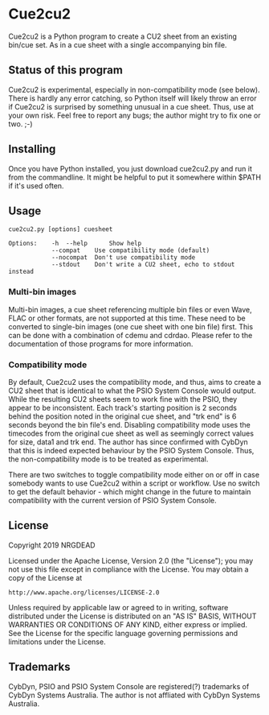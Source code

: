 # Cue2cu2
Cue2cu2 is a Python program to create a CU2 sheet from an existing bin/cue set. As in a cue sheet with a single accompanying bin file.

## Status of this program
Cue2cu2 is experimental, especially in non-compatibility mode (see below).
There is hardly any error catching, so Python itself will likely throw an error if Cue2cu2 is surprised by something unusual in a cue sheet.
Thus, use at your own risk. Feel free to report any bugs; the author might try to fix one or two. ;-)

## Installing
Once you have Python installed, you just download cue2cu2.py and run it from the commandline. It might be helpful to put it somewhere within $PATH if it's used often.

## Usage
```
cue2cu2.py [options] cuesheet

Options:	-h	--help		Show help
			--compat	Use compatibility mode (default)
			--nocompat	Don't use compatibility mode
			--stdout	Don't write a CU2 sheet, echo to stdout instead
```
### Multi-bin images
Multi-bin images, a cue sheet referencing multiple bin files or even Wave, FLAC or other formats, are not supported at this time. These need to be converted to single-bin images (one cue sheet with one bin file) first. This can be done with a combination of cdemu and cdrdao. Please refer to the documentation of those programs for more information.

### Compatibility mode
By default, Cue2cu2 uses the compatibility mode, and thus, aims to create a CU2 sheet that is identical to what the PSIO System Console would output.
While the resulting CU2 sheets seem to work fine with the PSIO, they appear to be inconsistent. Each track's starting position is 2 seconds behind the position noted in the original cue sheet, and "trk end" is 6 seconds beyond the bin file's end. Disabling compatibility mode uses the timecodes from the original cue sheet as well as seemingly correct values for size, data1 and trk end. The author has since confirmed with CybDyn that this is indeed expected behaviour by the PSIO System Console. Thus, the non-compatibility mode is to be treated as experimental.

There are two switches to toggle compatibility mode either on or off in case somebody wants to use Cue2cu2 within a script or workflow. Use no switch to get the default behavior - which might change in the future to maintain compatibility with the current version of PSIO System Console.

## License
Copyright 2019 NRGDEAD

Licensed under the Apache License, Version 2.0 (the "License"); you may not use this file except in compliance with the License.
You may obtain a copy of the License at

    http://www.apache.org/licenses/LICENSE-2.0

Unless required by applicable law or agreed to in writing, software distributed under the License is distributed on an "AS IS" BASIS, WITHOUT WARRANTIES OR CONDITIONS OF ANY KIND, either express or implied.
See the License for the specific language governing permissions and limitations under the License.

## Trademarks
CybDyn, PSIO and PSIO System Console are registered(?) trademarks of CybDyn Systems Australia. The author is not affliated with CybDyn Systems Australia.
